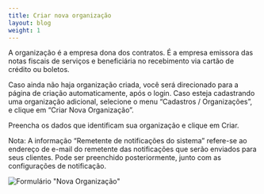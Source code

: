 ```yaml
---
title: Criar nova organização
layout: blog
weight: 1
---
```

A organização é a empresa dona dos contratos. É a empresa emissora das notas fiscais de serviços e beneficiária no recebimento via cartão de crédito ou boletos.

Caso ainda não haja organização criada, você será direcionado para a página de criação automaticamente, após o login. Caso esteja cadastrando uma organização adicional, selecione o menu “Cadastros / Organizações”, e clique em “Criar Nova Organização”.

Preencha os dados que identificam sua organização e clique em Criar.

Nota: A informação “Remetente de notificações do sistema” refere-se ao endereço de e-mail do remetente das notificações que serão enviados para seus clientes. Pode ser preenchido posteriormente, junto com as configurações de notificação.

![Formulário "Nova Organização"](/images/uploads/criar-nova-organização-1.png "Criar nova organização - 1")